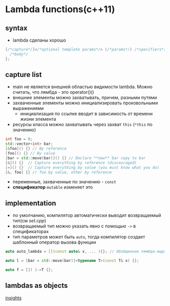 # Lambda functions(c++11)
## syntax
- lambda сделаны хорошо
```C++
[/*capture*/]</*optional template params*/> (/*params*/) /*specifiers*/ {
  /*body*/
};
```
## capture list
- main не является внешней областью видимости lambda. Можно считать, что лямбда - это operator()()
- внешние элементы можно захватывать, причем, разными путями
- захваченные элементы можно инициализировать произвольными выражениями
	- инициализация по ссылке вводит в зависимость от времени жизни элемента
- ресурсы класса можно захватывать через захват `this` (`*this` по значению)
```c++
int foo = 0;
std::vector<int> bar;
[&foo]() {} // By reference 
[foo]() {} // By value
[bar = std::move(bar)]() {} // Declare **new** bar copy to bar
[&]() {}  // Capture everything by reference (discouraged)
[=]() {}  // Capture everything by value (you must know what you do)
[&, foo] {} // foo by value, other by reference
```
- переменные, захваченные по значению - `const` 
- **спецификатор** `mutable` изменяет это
## implementation
- по умолчанию, компилятор автоматически выводит возвращаемый тип(см *set.cpp*)
- возвращаемый тип можно указать явно с помощью `->` в спецификаторах
- тип параметров может быть `auto`, тогда компилятор создает шаблонный оператор вызова функции
```c++
auto auto_lambda = [](const auto& x, ... ){}; // Обобщенное лямбда-выражение

auto l = [bar = std::move(bar)]<typename T>(const T& x) {};

auto f = []( )->T {};
```
## lambdas as objects
[insights](https://cppinsights.io)



